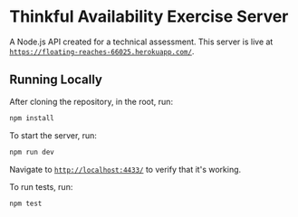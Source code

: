 # Thinkful Availability Exercise Server

A Node.js API created for a technical assessment. This server is live at [`https://floating-reaches-66025.herokuapp.com/`]('https://floating-reaches-66025.herokuapp.com/advisors).

## Running Locally

After cloning the repository, in the root, run:

```bash
npm install
```

To start the server, run:

```bash
npm run dev
```
Navigate to [`http://localhost:4433/`]('http://localhost:4433/) to verify that it's working.



To run tests, run:

```bash
npm test
```
